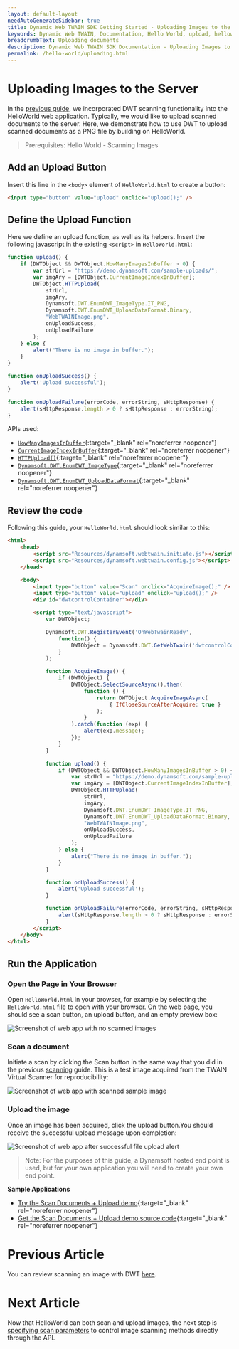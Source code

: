 ```yaml
---
layout: default-layout
needAutoGenerateSidebar: true
title: Dynamic Web TWAIN SDK Getting Started - Uploading Images to the Server
keywords: Dynamic Web TWAIN, Documentation, Hello World, upload, helloworld
breadcrumbText: Uploading documents
description: Dynamic Web TWAIN SDK Documentation - Uploading Images to the Server
permalink: /hello-world/uploading.html
---
```


# Uploading Images to the Server

<!-- <div class='blockquote-note'></div>
> This article is part of our HelloWorld series. If you have not already reviewed HelloWorld, please start [here]({{site.getstarted}}helloworld.html) -->

In the [previous guide]({{site.getstarted}}scanning.html), we incorporated DWT scanning functionality into the HelloWorld web application. Typically, we would like to upload scanned documents to the server. Here, we demonstrate how to use DWT to upload scanned documents as a PNG file by building on HelloWorld.

> Prerequisites: Hello World - Scanning Images

## Add an Upload Button

Insert this line in the `<body>` element of `HelloWorld.html` to create a button:

```html
<input type="button" value="upload" onclick="upload();" />
```

## Define the Upload Function

Here we define an upload function, as well as its helpers. Insert the following javascript in the existing `<script>` in `HelloWorld.html`:

```javascript
function upload() {
    if (DWTObject && DWTObject.HowManyImagesInBuffer > 0) {
        var strUrl = "https://demo.dynamsoft.com/sample-uploads/";
        var imgAry = [DWTObject.CurrentImageIndexInBuffer];
        DWTObject.HTTPUpload(
            strUrl, 
            imgAry, 
            Dynamsoft.DWT.EnumDWT_ImageType.IT_PNG,
            Dynamsoft.DWT.EnumDWT_UploadDataFormat.Binary, 
            "WebTWAINImage.png", 
            onUploadSuccess, 
            onUploadFailure
        );
    } else {
        alert("There is no image in buffer.");
    }
}

function onUploadSuccess() {
    alert('Upload successful');
}

function onUploadFailure(errorCode, errorString, sHttpResponse) {
    alert(sHttpResponse.length > 0 ? sHttpResponse : errorString);
}
```

<!-- To perform the upload, you will use the following APIs and Properties: -->
APIs used:
<!-- - [`Dynamsoft.Lib.detect.ssl`]() -->

- [`HowManyImagesInBuffer`]({{site.info}}api/WebTwain_Buffer.html#howmanyimagesinbuffer){:target="_blank" rel="noreferrer noopener"}
- [`CurrentImageIndexInBuffer`]({{site.info}}api/WebTwain_Buffer.html#currentimageindexinbuffer){:target="_blank" rel="noreferrer noopener"}
- [`HTTPUpload()`]({{site.info}}api/WebTwain_IO.html#httpupload){:target="_blank" rel="noreferrer noopener"}
- [`Dynamsoft.DWT.EnumDWT_ImageType`]({{site.info}}api/Dynamsoft_Enum.html#dynamsoftdwtenumdwt_imagetype){:target="_blank" rel="noreferrer noopener"}
- [`Dynamsoft.DWT.EnumDWT_UploadDataFormat`]({{site.info}}api/Dynamsoft_Enum.html#dynamsoftdwtenumdwt_uploaddataformat){:target="_blank" rel="noreferrer noopener"}


## Review the code

Following this guide, your `HelloWorld.html` should look similar to this:

```html
<html>
    <head>
        <script src="Resources/dynamsoft.webtwain.initiate.js"></script>
        <script src="Resources/dynamsoft.webtwain.config.js"></script>
    </head>

    <body>
        <input type="button" value="Scan" onclick="AcquireImage();" />
        <input type="button" value="upload" onclick="upload();" />
        <div id="dwtcontrolContainer"></div>

        <script type="text/javascript">
            var DWTObject;

            Dynamsoft.DWT.RegisterEvent('OnWebTwainReady',
                function() {
                    DWTObject = Dynamsoft.DWT.GetWebTwain('dwtcontrolContainer');
                }
            );

            function AcquireImage() {
                if (DWTObject) {
                    DWTObject.SelectSourceAsync().then(
                        function () {
                            return DWTObject.AcquireImageAsync(
                                { IfCloseSourceAfterAcquire: true }
                            );
                        }
                    ).catch(function (exp) {
                        alert(exp.message);
                    });
                }
            }

            function upload() {
                if (DWTObject && DWTObject.HowManyImagesInBuffer > 0) {
                    var strUrl = "https://demo.dynamsoft.com/sample-uploads/";
                    var imgAry = [DWTObject.CurrentImageIndexInBuffer];
                    DWTObject.HTTPUpload(
                        strUrl, 
                        imgAry, 
                        Dynamsoft.DWT.EnumDWT_ImageType.IT_PNG,
                        Dynamsoft.DWT.EnumDWT_UploadDataFormat.Binary, 
                        "WebTWAINImage.png", 
                        onUploadSuccess, 
                        onUploadFailure
                    );
                } else {
                    alert("There is no image in buffer.");
                }
            }

            function onUploadSuccess() {
                alert('Upload successful');
            }

            function onUploadFailure(errorCode, errorString, sHttpResponse) {
                alert(sHttpResponse.length > 0 ? sHttpResponse : errorString);
            }
        </script>
    </body>
</html>
```

## Run the Application

### Open the Page in Your Browser

Open `HelloWorld.html` in your browser, for example by selecting the `HelloWorld.html` file to open with your browser. On the web page, you should see  a scan button, an upload button, and an empty preview box:

![Screenshot of web app with no scanned images](../../assets/imgs/HelloWorldUpload0.png)

### Scan a document

Initiate a scan by clicking the Scan button in the same way that you did in the previous [scanning](scanning.md#press-the-scan-button) guide. This is a test image acquired from the TWAIN Virtual Scanner for reproducibility:

![Screenshot of web app with scanned sample image](../../assets/imgs/HelloWorldUpload1.png)

### Upload the image

Once an image has been acquired, click the upload button.You should receive the successful upload message upon completion:

![Screenshot of web app after successful file upload alert](../../assets/imgs/HelloWorldUpload2.png)

>Note: For the purposes of this guide, a Dynamsoft hosted end point is used, but for your own application you will need to create your own end point. 

<!-- Please see [this guide <<link does not work yet as article is not yet written>>]() for creating your own endpoint. -->

**Sample Applications**
- [Try the Scan Documents + Upload demo](https://demo.dynamsoft.com/Samples/dwt/Scan-Documents-and-Upload-Them/DWT_Scan_Upload_Demo.html){:target="_blank" rel="noreferrer noopener"}
- [Get the Scan Documents + Upload demo source code](https://www.dynamsoft.com/web-twain/sample-downloads/?demoSampleId=4){:target="_blank" rel="noreferrer noopener"}

# Previous Article

<!-- If you need a refresher on creating the base project, please review [initalizing the environment]({{site.getstarted}}initialize.html). -->

You can review scanning an image with DWT [here]({{site.hello-world}}scanning.html).

# Next Article

Now that HelloWorld can both scan and upload images, the next step is [specifying scan parameters]({{site.hello-world}}scan-settings.html) to control image scanning methods directly through the API.

<!--             // var url = Dynamsoft.Lib.detect.ssl ? "https://" : "http://";
            // url += location.hostname;
            // var path = location.pathname.substring(0, location.pathname.lastIndexOf("/") + 1);
            // url += location.port === "" ? path : ":" + location.port + path;
            // url += "saveUploadedPDF.aspx";

            // var url = (Dynamsoft.Lib.detect.ssl ? "https://" : "http://") + location.hostname + (location.port === "" ? location.pathname.substring(0, location.pathname.lastIndexOf("/") + 1) : ":" + location.port + location.pathname.substring(0, location.pathname.lastIndexOf("/") + 1)) + "saveUploadedPDF.aspx";

            // var url = `${location.protocol}//${location.host}${location.pathname.substring(0, location.pathname.lastIndexOf("/") + 1)}saveUploadedPDF.aspx`;
 -->